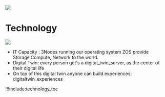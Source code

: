 ![](img/tech_header.png)

# Technology

![](img/tech_architecture1.png)

- IT Capacity : 3Nodes running our operating system ZOS provide Storage,Compute, Network to the world.
- Digital Twin: every person get's a digital_twin_server, as the center of their digital life
- On top of this digital twin anyone can build experiences: digitaltwin_experiences


!!!include:technology_toc

